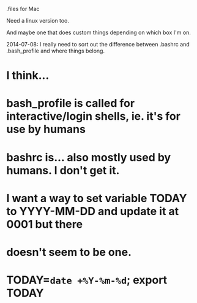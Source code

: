 .files for Mac

Need a linux version too. 

And maybe one that does custom things depending on which box I'm on.

2014-07-08: I really need to sort out the difference between .bashrc and .bash_profile and where things belong.

# I think...
# bash_profile is called for interactive/login shells, ie. it's for use by humans
# bashrc is... also mostly used by humans. I don't get it.

# I want a way to set variable TODAY to YYYY-MM-DD and update it at 0001 but there
# doesn't seem to be one.
# TODAY=`date +%Y-%m-%d`; export TODAY

